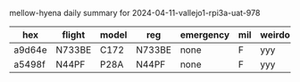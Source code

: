 mellow-hyena daily summary for 2024-04-11-vallejo1-rpi3a-uat-978

|hex|flight|model|reg|emergency|mil|weirdo|
|--|--|--|--|--|--|--|
|a9d64e|N733BE|C172|N733BE|none|F|yyy|
|a5498f|N44PF|P28A|N44PF|none|F|yyy|
